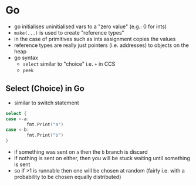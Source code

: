 # Go 

- go initialises uninitialised vars to a "zero value" (e.g.: 0 for ints)
- `make(...)` is used to create "reference types"
- in the case of primitives such as ints assignment copies the values
- reference types are really just pointers (i.e. addresses) to objects on the heap
- go syntax
    - `select` similar to "choice" i.e. `+` in CCS
    - `peek`

## Select (Choice) in Go

- similar to switch statement

```go
select {
case <-a:
        fmt.Print("a")
case <-b:
        fmt.Print("b")
}
```

- if something was sent on `a` then the `b` branch is discard
- if nothing is sent on either, then you will be stuck waiting until something
  is sent
- so if >1 is runnable then one will be chosen at random (fairly i.e. with
  a probability to be chosen equally distributed)




